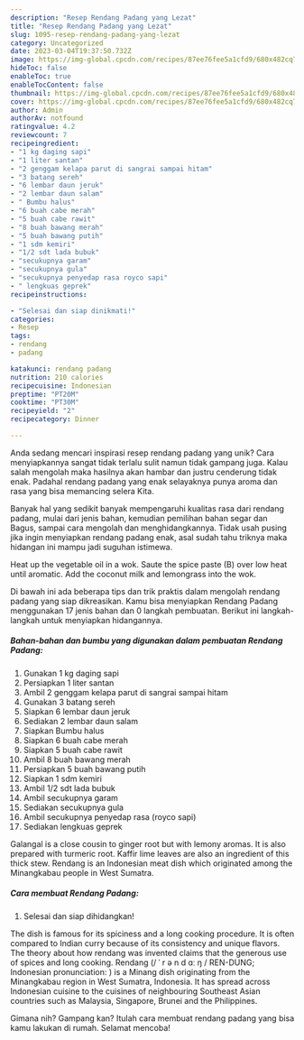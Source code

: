 ```yaml
---
description: "Resep Rendang Padang yang Lezat"
title: "Resep Rendang Padang yang Lezat"
slug: 1095-resep-rendang-padang-yang-lezat
category: Uncategorized
date: 2023-03-04T19:37:50.732Z
image: https://img-global.cpcdn.com/recipes/87ee76fee5a1cfd9/680x482cq70/rendang-padang-foto-resep-utama.jpg
hideToc: false
enableToc: true
enableTocContent: false
thumbnail: https://img-global.cpcdn.com/recipes/87ee76fee5a1cfd9/680x482cq70/rendang-padang-foto-resep-utama.jpg
cover: https://img-global.cpcdn.com/recipes/87ee76fee5a1cfd9/680x482cq70/rendang-padang-foto-resep-utama.jpg
author: Admin
authorAv: notfound
ratingvalue: 4.2
reviewcount: 7
recipeingredient:
- "1 kg daging sapi"
- "1 liter santan"
- "2 genggam kelapa parut di sangrai sampai hitam"
- "3 batang sereh"
- "6 lembar daun jeruk"
- "2 lembar daun salam"
- " Bumbu halus"
- "6 buah cabe merah"
- "5 buah cabe rawit"
- "8 buah bawang merah"
- "5 buah bawang putih"
- "1 sdm kemiri"
- "1/2 sdt lada bubuk"
- "secukupnya garam"
- "secukupnya gula"
- "secukupnya penyedap rasa royco sapi"
- " lengkuas geprek"
recipeinstructions:

- "Selesai dan siap dinikmati!"
categories:
- Resep
tags:
- rendang
- padang

katakunci: rendang padang 
nutrition: 210 calories
recipecuisine: Indonesian
preptime: "PT20M"
cooktime: "PT30M"
recipeyield: "2"
recipecategory: Dinner

---
```





Anda sedang mencari inspirasi resep rendang padang yang unik? Cara menyiapkannya sangat tidak terlalu sulit namun tidak gampang juga. Kalau salah mengolah maka hasilnya akan hambar dan justru cenderung tidak enak. Padahal rendang padang yang enak selayaknya punya aroma dan rasa yang bisa memancing selera Kita.





Banyak hal yang sedikit banyak mempengaruhi kualitas rasa dari rendang padang, mulai dari jenis bahan, kemudian pemilihan bahan segar dan Bagus, sampai cara mengolah dan menghidangkannya. Tidak usah pusing jika ingin menyiapkan rendang padang enak,      asal sudah tahu triknya maka hidangan ini mampu jadi suguhan istimewa.














Heat up the vegetable oil in a wok. Saute the spice paste (B) over low heat until aromatic. Add the coconut milk and lemongrass into the wok.






Di bawah ini ada beberapa tips dan trik praktis dalam mengolah rendang padang yang siap dikreasikan. Kamu bisa menyiapkan Rendang Padang menggunakan 17 jenis bahan dan 0 langkah pembuatan. Berikut ini langkah-langkah untuk menyiapkan hidangannya.

<!--inarticleads1-->

##### Bahan-bahan dan bumbu yang digunakan dalam pembuatan Rendang Padang:

1. Gunakan 1 kg daging sapi
1. Persiapkan 1 liter santan
1. Ambil 2 genggam kelapa parut di sangrai sampai hitam
1. Gunakan 3 batang sereh
1. Siapkan 6 lembar daun jeruk
1. Sediakan 2 lembar daun salam
1. Siapkan  Bumbu halus
1. Siapkan 6 buah cabe merah
1. Siapkan 5 buah cabe rawit
1. Ambil 8 buah bawang merah
1. Persiapkan 5 buah bawang putih
1. Siapkan 1 sdm kemiri
1. Ambil 1/2 sdt lada bubuk
1. Ambil secukupnya garam
1. Sediakan secukupnya gula
1. Ambil secukupnya penyedap rasa (royco sapi)
1. Sediakan  lengkuas geprek


Galangal is a close cousin to ginger root but with lemony aromas. It is also prepared with turmeric root. Kaffir lime leaves are also an ingredient of this thick stew. Rendang is an Indonesian meat dish which originated among the Minangkabau people in West Sumatra. 

<!--inarticleads2-->

##### Cara membuat Rendang Padang:


1. Selesai dan siap dihidangkan!

The dish is famous for its spiciness and a long cooking procedure. It is often compared to Indian curry because of its consistency and unique flavors. The theory about how rendang was invented claims that the generous use of spices and long cooking. Rendang (/ ˈ r ə n d ɑː ŋ / REN-DUNG; Indonesian pronunciation: ) is a Minang dish originating from the Minangkabau region in West Sumatra, Indonesia. It has spread across Indonesian cuisine to the cuisines of neighbouring Southeast Asian countries such as Malaysia, Singapore, Brunei and the Philippines. 

Gimana nih? Gampang kan? Itulah cara membuat rendang padang yang bisa kamu lakukan di rumah. Selamat mencoba!
